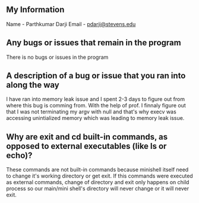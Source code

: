 ## My Information

Name - Parthkumar Darji
Email - pdarji@stevens.edu

## Any bugs or issues that remain in the program

There is no bugs or issues in the program

## A description of a bug or issue that you ran into along the way 

I have ran into memory leak issue and I spent 2-3 days to figure out from where this bug is comming from. With the help of prof. I finnaly figure out that I was not terminating my argv with null and that's why execv was accessing unintialized memory which was leading to memory leak issue.

## Why are exit and cd built-in commands, as opposed to external executables (like ls or echo)?

These commands are not built-in commands because minishell itself need to change it's working directory or get exit. If this commands were executed as external commands, change of directory and exit only happens on child process so our main/mini shell's directory will never change or it will never exit.